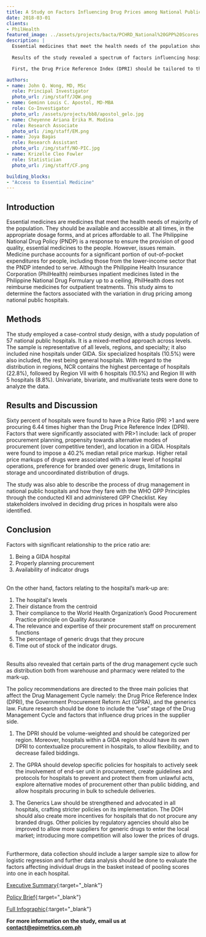 ```yaml
---
title: A Study on Factors Influencing Drug Prices among National Public Hospitals
date: 2018-03-01
clients:
- PhilHealth
featured_image: ../assets/projects/bacta/PCHRD_National%20GPP%20Scores.png
description: |
  Essential medicines that meet the health needs of the population should be available and accessible at all times, in the appropriate dosage forms, and at prices affordable to all. However, in the Philippines, medicine purchase continues to make up a big chunk of out-of-pocket expenditures, especially among the poorest quintile, and drug procurement remains to be a problem. This project looked into factors influencing drug prices among Philippine public hospitals that can aid decision-makers in minimizing these inter-hospital variation in drug prices.
  
  Results of the study revealed a spectrum of factors influencing hospital mark-ups, including hospital level, distance from the population center, compliance with procurement guidelines set out by WHO, expertise of human resources with regards to procurement planning, adherence to the generics law, availability of indicator drugs, and distribution issues from the warehouse and pharmacy. When analyzed further, it was found that recommendations directed to the three main policies that affect the Drug Management Cycle may address these factors. 

  First, the Drug Price Reference Index (DPRI) should be tailored to the location (e.g, having a regional DPRI) and hospital category in order to allow for flexibility in the procurement process and decrease failed biddings. Second, a stricter implementation of R.A. 9184 or the Government Procurement Reform Act (GPRA) must be enforced given that as much as 30% of hospitals only use past consumption for procurement planning, disregarding other useful indicators for proper forecasting. GPRA guidelines must be reviewed and revised to include measures that will prevent supplier collusion and to explore alternative modes of procurement other than public bidding. Lastly, the Generics Law should include provisions to incentivize generic drug procurement, as there are still hospitals that procure 100% branded drugs.

authors:
- name: John Q. Wong, MD, MSc
  role: Principal Investigator
  photo_url: /img/staff/JQW.png
- name: Geminn Louis C. Apostol, MD-MBA
  role: Co-Investigator
  photo_url: /assets/projects/bb8/apostol_gelo.jpg
- name: Cheyenne Ariana Erika M. Modina
  role: Research Associate
  photo_url: /img/staff/EM.png
- name: Joya Bagas
  role: Research Assistant
  photo_url: /img/staff/NO-PIC.jpg
- name: Krizelle Cleo Fowler
  role: Statistician
  photo_url: /img/staff/CF.png

building_blocks:
- "Access to Essential Medicine"
---
```


## Introduction

Essential medicines are medicines that meet the health needs of majority of the population. They should be available and accessible at all times, in the appropriate dosage forms, and at prices affordable to all. The Philippine National Drug Policy (PNDP) is a response to ensure the provision of good quality, essential medicines to the people. However, issues remain. Medicine purchase accounts for a significant portion of out-of-pocket expenditures for people, including those from the lower-income sector that the PNDP intended to serve. Although the Philippine Health Insurance Corporation (PhilHealth) reimburses inpatient medicines listed in the Philippine National Drug Formulary up to a ceiling, PhilHealth does not reimburse medicines for outpatient treatments. This study aims to determine the factors associated with the variation in drug pricing among national public hospitals.

## Methods

The study employed a case-control study design, with a study population of 57 national public hospitals. It is a mixed-method approach across levels. The sample is representative of all levels, regions, and specialty; it also included nine hospitals under GIDA. Six specialized hospitals (10.5%) were also included, the rest being general hospitals. With regard to the distribution in regions, NCR contains the highest percentage of hospitals (22.8%), followed by Region VII with 6 hospitals (10.5%) and Region III with 5 hospitals (8.8%). Univariate, bivariate, and multivariate tests were done to analyze the data.

## Results and Discussion

Sixty percent of hospitals were found to have a Price Ratio (PR) >1 and were procuring 6.44 times higher than the Drug Price Reference Index (DPRI). Factors that were significantly associated with PR>1 include: lack of proper procurement planning, propensity towards alternative modes of procurement (over competitive tender), and location in a GIDA. Hospitals were found to impose a 40.2% median retail price markup. Higher retail price markups of drugs were associated with a lower level of hospital operations, preference for branded over generic drugs, limitations in storage and uncoordinated distribution of drugs. 

The study was also able to describe the process of drug management in national public hospitals and how they fare with the WHO GPP Principles through the conducted KII and administered GPP Checklist. Key stakeholders involved in deciding drug prices in hospitals were also identified.

## Conclusion

Factors with significant relationship to the price ratio are:

  1. Being a GIDA hospital
  2. Properly planning procurement
  3. Availability of indicator drugs  
  
<br>
On the other hand, factors relating to the hospital’s mark-up are:

  1. The hospital's levels
  2. Their distance from the centroid
  3. Their compliance to the World Health Organization’s Good Procurement Practice principle on Quality Assurance
  4. The relevance and expertise of their procurement staff on procurement functions
  5. The percentage of generic drugs that they procure
  6. Time out of stock of the indicator drugs.

<br>
Results also revealed that certain parts of the drug management cycle such as distribution both from warehouse and pharmacy were related to the mark-up.

The policy recommendations are directed to the three main policies that affect the Drug Management Cycle namely: the Drug Price Reference Index (DPRI), the Government Procurement Reform Act (GPRA), and the generics law. Future research should be done to include the “use” stage of the Drug Management Cycle and factors that influence drug prices in the supplier side.

  1. The DPRI should be volume-weighted and should be categorized per region. Moreover, hospitals within a GIDA region should have its own DPRI to contextualize procurement in hospitals, to allow flexibility, and to decrease failed biddings.

  2. The GPRA should develop specific policies for hospitals to actively seek the involvement of end-ser unit in procurement, create guidelines and protocols for hospitals to prevent and protect them from unlawful acts, explore alternative modes of procurement other than public bidding, and allow hospitals procuring in bulk to schedule deliveries.

  3. The Generics Law should be strengthened and advocated in all hospitals, crafting stricter policies on its implementation. The DOH should also create more incentives for hospitals that do not procure any branded drugs. Other policies by regulatory agencies should also be improved to allow more suppliers for generic drugs to enter the local market; introducing more competition will also lower the prices of drugs.

<br>
Furthermore, data collection should include a larger sample size to allow for logistic regression and further data analysis should be done to evaluate the factors affecting individual drugs in the basket instead of pooling scores into one in each hospital.

[Executive Summary](../assets/projects/bacta/Bacta%20Executive%20Sumary%20PDF.pdf){:target="_blank"}

[Policy Brief](../assets/projects/bacta/EpiMetrics_Drug%20Pricing%20Study_Policy%20Brief_03032018.pdf){:target="_blank"}

[Full Infographic](../assets/projects/bacta/EpiMetrics_Drug%20Pricing%20Study_National%20GPP%20Scores_02012018.pdf){:target="_blank"}

**For more information on the study, email us at [contact@epimetrics.com.ph](mailto:contact@epimetrics.com.ph)**
